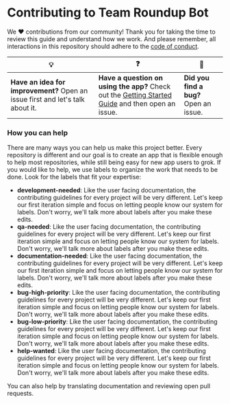 # Contributing to Team Roundup Bot

We :heart: contributions from our community! Thank you for taking the time to review this guide and understand how we work. And please remember, all interactions in this repository should adhere to the [code of conduct](code-of-conduct.md).

| :bulb: | :question: | :bug: |
| ------- | -------- | -------- |
| **Have an idea for improvement?** Open an issue first and let's talk about it. | **Have a question on using the app?** Check out the [Getting Started Guide](docs/getting-started.md) and then open an issue. | **Did you find a bug?** Open an issue. |

### How you can help

There are many ways you can help us make this project better. Every repository is different and our goal is to create an app that is flexible enough to help most repositories, while still being easy for new app users to grok. If you would like to help, we use labels to organize the work that needs to be done. Look for the labels that fit your expertise:

- **development-needed**: Like the user facing documentation, the contributing guidelines for every project will be very different. Let's keep our first iteration simple and focus on letting people know our system for labels. Don't worry, we'll talk more about labels after you make these edits.
- **qa-needed**: Like the user facing documentation, the contributing guidelines for every project will be very different. Let's keep our first iteration simple and focus on letting people know our system for labels. Don't worry, we'll talk more about labels after you make these edits.
- **documentation-needed**: Like the user facing documentation, the contributing guidelines for every project will be very different. Let's keep our first iteration simple and focus on letting people know our system for labels. Don't worry, we'll talk more about labels after you make these edits.
- **bug-high-priority**: Like the user facing documentation, the contributing guidelines for every project will be very different. Let's keep our first iteration simple and focus on letting people know our system for labels. Don't worry, we'll talk more about labels after you make these edits.
- **bug-low-priority**: Like the user facing documentation, the contributing guidelines for every project will be very different. Let's keep our first iteration simple and focus on letting people know our system for labels. Don't worry, we'll talk more about labels after you make these edits.
- **help-wanted**: Like the user facing documentation, the contributing guidelines for every project will be very different. Let's keep our first iteration simple and focus on letting people know our system for labels. Don't worry, we'll talk more about labels after you make these edits.


You can also help by translating documentation and reviewing open pull requests.
